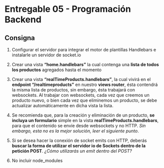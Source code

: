 # Entregable 05 - Programación Backend

## Consigna

1. Configurar el servidor para integrar el motor de plantillas Handlebars e instalarle un servidor de socket.io

2. Crear una vista **“home.handlebars”** la cual contenga una **lista de todos los productos** agregados hasta el momento

3. Crear una vista **“realTimeProducts.handlebars”**, la cual vivirá en el **endpoint “/realtimeproducts”** en nuestro **views router**, ésta contendrá la misma lista de productos, sin embargo, ésta trabajará con websockets.
   Al trabajar con websockets, cada vez que creemos un producto nuevo, o bien cada vez que eliminemos un producto, se debe actualizar automáticamente en dicha vista la lista.

4. Se recomienda que, para la creación y eliminación de un producto, **se incluya un formulario** simple en la vista **realTimeProducts.handlebars**, para que el contenido se envíe desde websockets y no HTTP. _Sin embargo, esta no es la mejor solución, leer el siguiente punto_.

5. Si se desea hacer la conexión de socket emits con HTTP, deberás **buscar la forma de utilizar el servidor io de Sockets dentro de la petición POST**. _¿Cómo utilizarás un emit dentro del POST?_

6. No incluir node_modules
